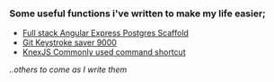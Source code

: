 ### Some useful functions i've written to make my life easier;

- [Full stack Angular Express Postgres Scaffold](/NEAP_Stack_AWS_EB_Ready.md)
- [Git Keystroke saver 9000](/Automatgit.md)
- [KnexJS Commonly used command shortcut](/KNX_Function.md)

_..others to come as I write them_
